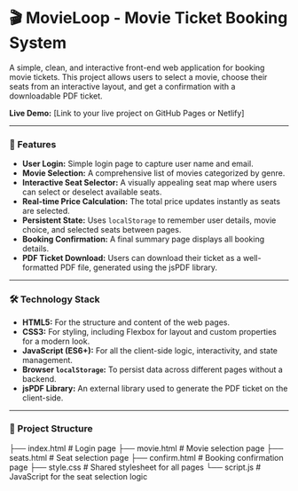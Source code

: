 # 🎬 MovieLoop - Movie Ticket Booking System

A simple, clean, and interactive front-end web application for booking movie tickets. This project allows users to select a movie, choose their seats from an interactive layout, and get a confirmation with a downloadable PDF ticket.

**Live Demo:** [Link to your live project on GitHub Pages or Netlify]

---

### 🍿 Features

* **User Login:** Simple login page to capture user name and email.
* **Movie Selection:** A comprehensive list of movies categorized by genre.
* **Interactive Seat Selector:** A visually appealing seat map where users can select or deselect available seats.
* **Real-time Price Calculation:** The total price updates instantly as seats are selected.
* **Persistent State:** Uses `localStorage` to remember user details, movie choice, and selected seats between pages.
* **Booking Confirmation:** A final summary page displays all booking details.
* **PDF Ticket Download:** Users can download their ticket as a well-formatted PDF file, generated using the jsPDF library.

---

### 🛠️ Technology Stack

* **HTML5:** For the structure and content of the web pages.
* **CSS3:** For styling, including Flexbox for layout and custom properties for a modern look.
* **JavaScript (ES6+):** For all the client-side logic, interactivity, and state management.
* **Browser `localStorage`:** To persist data across different pages without a backend.
* **jsPDF Library:** An external library used to generate the PDF ticket on the client-side.

---


### 📂 Project Structure

├── index.html       # Login page
├── movie.html       # Movie selection page
├── seats.html       # Seat selection page
├── confirm.html     # Booking confirmation page
├── style.css        # Shared stylesheet for all pages
└── script.js        # JavaScript for the seat selection logic
